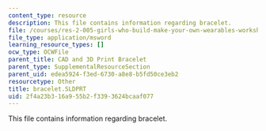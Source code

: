 ```yaml
---
content_type: resource
description: This file contains information regarding bracelet.
file: /courses/res-2-005-girls-who-build-make-your-own-wearables-workshop-spring-2015/2f4a23b316a955b2f3393624bcaaf077_bracelet.SLDPRT
file_type: application/msword
learning_resource_types: []
ocw_type: OCWFile
parent_title: CAD and 3D Print Bracelet
parent_type: SupplementalResourceSection
parent_uid: edea5924-f3ed-6730-a8e8-b5fd50ce3eb2
resourcetype: Other
title: bracelet.SLDPRT
uid: 2f4a23b3-16a9-55b2-f339-3624bcaaf077
---
```

This file contains information regarding bracelet.

